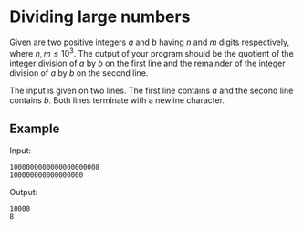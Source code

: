# Dividing large numbers

Given are two positive integers $a$ and $b$ having $n$ and $m$ digits respectively, where $n, m \leq 10^3$. The output of your program should be the quotient of the integer division of $a$ by $b$ on the first line and the remainder of the integer division of $a$ by $b$ on the second line.

The input is given on two lines. The first line contains $a$ and the second line contains $b$. Both lines terminate with a newline character.

## Example

Input:

```text
1000000000000000000008
100000000000000000
```

Output:

```text
10000
8
```
